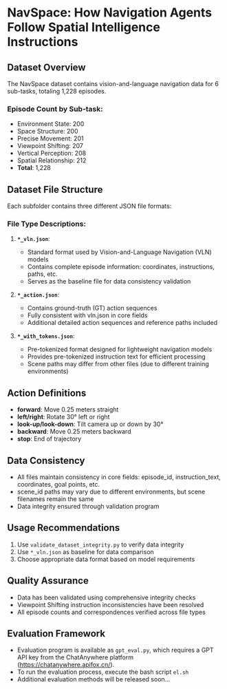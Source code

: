# NavSpace:  How Navigation Agents Follow Spatial Intelligence Instructions

## Dataset Overview
The NavSpace dataset contains vision-and-language navigation data for 6 sub-tasks, totaling 1,228 episodes.

### Episode Count by Sub-task:
- Environment State: 200
- Space Structure: 200  
- Precise Movement: 201
- Viewpoint Shifting: 207
- Vertical Perception: 208
- Spatial Relationship: 212
- **Total**: 1,228

## Dataset File Structure
Each subfolder contains three different JSON file formats:

### File Type Descriptions:
1. **`*_vln.json`**: 
   - Standard format used by Vision-and-Language Navigation (VLN) models
   - Contains complete episode information: coordinates, instructions, paths, etc.
   - Serves as the baseline file for data consistency validation

2. **`*_action.json`**: 
   - Contains ground-truth (GT) action sequences
   - Fully consistent with vln.json in core fields
   - Additional detailed action sequences and reference paths included

3. **`*_with_tokens.json`**: 
   - Pre-tokenized format designed for lightweight navigation models
   - Provides pre-tokenized instruction text for efficient processing
   - Scene paths may differ from other files (due to different training environments)

## Action Definitions
- **forward**: Move 0.25 meters straight
- **left/right**: Rotate 30° left or right
- **look-up/look-down**: Tilt camera up or down by 30°
- **backward**: Move 0.25 meters backward
- **stop**: End of trajectory

## Data Consistency
- All files maintain consistency in core fields: episode_id, instruction_text, coordinates, goal points, etc.
- scene_id paths may vary due to different environments, but scene filenames remain the same
- Data integrity ensured through validation program

## Usage Recommendations
1. Use `validate_dataset_integrity.py` to verify data integrity
2. Use `*_vln.json` as baseline for data comparison
3. Choose appropriate data format based on model requirements

## Quality Assurance
- Data has been validated using comprehensive integrity checks
- Viewpoint Shifting instruction inconsistencies have been resolved
- All episode counts and correspondences verified across file types

## Evaluation Framework
- Evaluation program is available as `gpt_eval.py`, which requires a GPT API key from the ChatAnywhere platform (https://chatanywhere.apifox.cn/).
- To run the evaluation process, execute the bash script `el.sh`
- Additional evaluation methods will be released soon...
